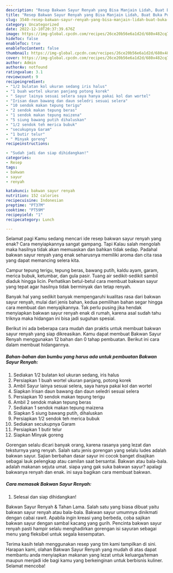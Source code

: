 ```yaml
---
description: "Resep Bakwan Sayur Renyah yang Bisa Manjain Lidah, Buat Buka Puasa Lezat Sekali"
title: "Resep Bakwan Sayur Renyah yang Bisa Manjain Lidah, Buat Buka Puasa Lezat Sekali"
slug: 3540-resep-bakwan-sayur-renyah-yang-bisa-manjain-lidah-buat-buka-puasa-lezat-sekali
category: Uncategorized
date: 2022-12-10T20:37:39.676Z
image: https://img-global.cpcdn.com/recipes/26ce20b56e6a1d2d/680x482cq70/bakwan-sayur-renyah-foto-resep-utama.jpg
hideToc: false
enableToc: true
enableTocContent: false
thumbnail: https://img-global.cpcdn.com/recipes/26ce20b56e6a1d2d/680x482cq70/bakwan-sayur-renyah-foto-resep-utama.jpg
cover: https://img-global.cpcdn.com/recipes/26ce20b56e6a1d2d/680x482cq70/bakwan-sayur-renyah-foto-resep-utama.jpg
author: Admin
authorAv: notfound
ratingvalue: 3.1
reviewcount: 9
recipeingredient:
- "1/2 bulatan kol ukuran sedang iris halus"
- "1 buah wortel ukuran panjang potong korek"
- " Sayur lainya sesuai selera saya hanya pakai kol dan wortel"
- "Irisan daun bawang dan daun seledri sesuai selera"
- "10 sendok makan tepung terigu"
- "2 sendok makan tepung beras"
- "1 sendok makan tepung maizena"
- "5 siung bawang putih dihaluskan"
- "1/2 sendok teh merica bubuk"
- "secukupnya Garam"
- "1 butir telur"
- " Minyak goreng"
recipeinstructions:

- "Sudah jadi dan siap dihidangkan!"
categories:
- Resep
tags:
- bakwan
- sayur
- renyah

katakunci: bakwan sayur renyah 
nutrition: 152 calories
recipecuisine: Indonesian
preptime: "PT37M"
cooktime: "PT59M"
recipeyield: "1"
recipecategory: Lunch

---
```



Selamat pagi Kamu sedang mencari ide resep bakwan sayur renyah yang enak? Cara menyiapkannya sangat gampang. Tapi Kalau salah mengolah maka hasilnya tidak akan memuaskan dan bahkan tidak sedap. Padahal bakwan sayur renyah yang enak seharusnya memiliki aroma dan cita rasa yang dapat memancing selera kita.


Campur tepung terigu, tepung beras, bawang putih, kaldu ayam, garam, merica bubuk, ketumbar, dan gula pasir. Tuang air sedikit-sedikit sambil diaduk hingga licin. Perhatikan betul-betul cara membuat bakwan sayur yang tepat agar hasilnya tidak berminyak dan tetap renyah.

Banyak hal yang sedikit banyak mempengaruhi kualitas rasa dari bakwan sayur renyah, mulai dari jenis bahan, kedua pemilihan bahan segar hingga cara membuat dan menyajikannya. Tak perlu pusing jika hendak menyiapkan bakwan sayur renyah enak di rumah, karena asal sudah tahu triknya maka hidangan ini bisa jadi suguhan spesial.


Berikut ini ada beberapa cara mudah dan praktis untuk membuat bakwan sayur renyah yang siap dikreasikan. Kamu dapat membuat Bakwan Sayur Renyah menggunakan 12 bahan dan 0 tahap pembuatan. Berikut ini cara dalam membuat hidangannya.

<!--inarticleads1-->

##### Bahan-bahan dan bumbu yang harus ada untuk pembuatan Bakwan Sayur Renyah:

1. Sediakan 1/2 bulatan kol ukuran sedang, iris halus
1. Persiapkan 1 buah wortel ukuran panjang, potong korek
1. Ambil  Sayur lainya sesuai selera, saya hanya pakai kol dan wortel
1. Siapkan Irisan daun bawang dan daun seledri sesuai selera
1. Persiapkan 10 sendok makan tepung terigu
1. Ambil 2 sendok makan tepung beras
1. Sediakan 1 sendok makan tepung maizena
1. Siapkan 5 siung bawang putih, dihaluskan
1. Persiapkan 1/2 sendok teh merica bubuk
1. Sediakan secukupnya Garam
1. Persiapkan 1 butir telur
1. Siapkan  Minyak goreng


Gorengan selalu dicari banyak orang, karena rasanya yang lezat dan teksturnya yang renyah. Salah satu jenis gorengan yang selalu ludes adalah bakwan sayur. Sajian berbahan dasar sayur ini cocok banget disajikan sebagai lauk pelengkap atau camilan saat bersantai. Bakwan atau bala-bala. adalah makanan sejuta umat. siapa yang gak suka bakwan sayur? apalagi bakwanya renyah dan enak. ini saya bagikan cara membuat bakwan. 

<!--inarticleads2-->

##### Cara memasak Bakwan Sayur Renyah:


1. Selesai dan siap dihidangkan!

Bakwan Sayur Renyah &amp; Tahan Lama. Salah satu yang biasa dibuat yaitu bakwan sayur renyah atau bala-bala. Bakwan sayur umumnya dinikmati dengan cabai rawit. Apabila ingin kreasi yang berbeda, coba sajikan bakwan sayur dengan sambal kacang yang gurih. Pencinta bakwan sayur renyah pasti hampir selalu menghadirkan gorengan isi sayuran sebagai menu yang fleksibel untuk segala kesempatan. 

Terima kasih telah menggunakan resep yang tim kami tampilkan di sini. Harapan kami, olahan Bakwan Sayur Renyah yang mudah di atas dapat membantu anda menyiapkan makanan yang lezat untuk keluarga/teman maupun menjadi ide bagi kamu yang berkeinginan untuk berbisnis kuliner. Selamat mencoba!
